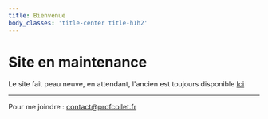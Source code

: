 ```yaml
---
title: Bienvenue
body_classes: 'title-center title-h1h2'
---
```


# Site en maintenance

Le site fait peau neuve, en attendant, l'ancien est toujours disponible [Ici](https://profcollet.github.io/Cours/)

---

Pour me joindre : [contact@profcollet.fr](contact@profcollet.fr)


